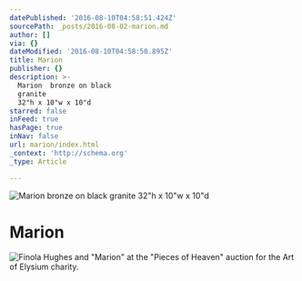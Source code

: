 ```yaml
---
datePublished: '2016-08-10T04:58:51.424Z'
sourcePath: _posts/2016-08-02-marion.md
author: []
via: {}
dateModified: '2016-08-10T04:58:50.895Z'
title: Marion
publisher: {}
description: >-
  Marion  bronze on black
  granite                                                                       
  32"h x 10"w x 10"d
starred: false
inFeed: true
hasPage: true
inNav: false
url: marion/index.html
_context: 'http://schema.org'
_type: Article

---
```

![Marion  bronze on black granite                                                                        32"h x 10"w x 10"d](https://imgflo.herokuapp.com/graph/vahj1ThiexotieMo/2c720570a18be42e17e91585d80d9129/croprotate.jpg?cropheight=3600&cropwidth=1265&degrees=0&input=https%3A%2F%2Fthe-grid-user-content.s3-us-west-2.amazonaws.com%2F2674280a-ea1f-41df-93c3-26fe0fdd1861.jpg&x=615&y=0)

# **Marion**
![Finola Hughes and "Marion" at the "Pieces of Heaven" auction for the Art of Elysium charity.](https://s3-us-west-2.amazonaws.com/the-grid-img/p/1ea434d17789c5cc7c77fadcb96d0c29353a4d36.png)